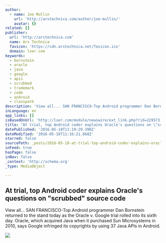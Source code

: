 ```yaml
---
author:
  - name: Joe Mullin
    url: 'http://arstechnica.com/author/joe-mullin/'
    avatar: {}
related: []
publisher:
  url: 'http://arstechnica.com'
  name: Ars Technica
  favicon: 'https://cdn.arstechnica.net/favicon.ico'
  domain: lxer.com
keywords:
  - bornstein
  - oracle
  - java
  - google
  - apis
  - scrubbed
  - trademark
  - code
  - android
  - classpath
description: 'View all... SAN FRANCISCO-Top Android programmer Dan Bornstein returned to the stand today as the Oracle v. Google trial rolled into its sixth day. Oracle, which acquired Java when it purchased Sun Microsystems in 2010, says Google infringed its copyrights by using 37 Java APIs in Android.'
inLanguage: en
app_links: []
isBasedOnUrl: 'http://lxer.com/module/newswire/ext_link.php?rid=229573'
title: "At trial, top Android coder explains Oracle's questions on \"scrubbed\" source code"
datePublished: '2016-05-18T11:19:29.390Z'
dateModified: '2016-05-18T11:16:21.868Z'
starred: false
sourcePath: _posts/2016-05-18-at-trial-top-android-coder-explains-oracles-questions-on.md
inFeed: true
hasPage: false
inNav: false
_context: 'http://schema.org'
_type: MediaObject

---
```

<article style=""><h1>At trial, top Android coder explains Oracle's questions on "scrubbed" source code</h1><p>View all... SAN FRANCISCO-Top Android programmer Dan Bornstein returned to the stand today as the Oracle v. Google trial rolled into its sixth day. Oracle, which acquired Java when it purchased Sun Microsystems in 2010, says Google infringed its copyrights by using 37 Java APIs in Android.</p><img src="http://cdn.arstechnica.net/wp-content/uploads/2016/05/Dan.Bornstein.Android.jpg" /></article>